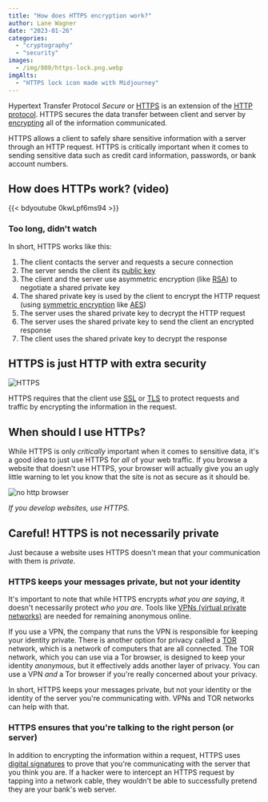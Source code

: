 ```yaml
---
title: "How does HTTPS encryption work?"
author: Lane Wagner
date: "2023-01-26"
categories: 
  - "cryptography"
  - "security"
images:
  - /img/800/https-lock.png.webp
imgAlts:
  - "HTTPS lock icon made with Midjourney"
---
```



Hypertext Transfer Protocol *Secure* or [HTTPS](https://developer.mozilla.org/en-US/docs/Glossary/https) is an extension of the [HTTP protocol](http://boot.dev/courses/learn-http). HTTPS secures the data transfer between client and server by [encrypting](https://developer.mozilla.org/en-US/docs/Glossary/Encryption) all of the information communicated.

HTTPS allows a client to safely share sensitive information with a server through an HTTP request. HTTPS is critically important when it comes to sending sensitive data such as credit card information, passwords, or bank account numbers.

## How does HTTPs work? (video)

{{< bdyoutube 0kwLpf6ms94 >}}

### Too long, didn't watch

In short, HTTPS works like this:

1. The client contacts the server and requests a secure connection
2. The server sends the client its [public key](https://en.wikipedia.org/wiki/Public-key_cryptography)
3. The client and the server use asymmetric encryption (like [RSA](https://en.wikipedia.org/wiki/RSA_(cryptosystem))) to negotiate a shared private key
4. The shared private key is used by the client to encrypt the HTTP request (using [symmetric encryption](https://en.wikipedia.org/wiki/Symmetric-key_algorithm) like [AES](https://blog.boot.dev/cryptography/aes-256-cipher/))
5. The server uses the shared private key to decrypt the HTTP request
6. The server uses the shared private key to send the client an encrypted response
7. The client uses the shared private key to decrypt the response

## HTTPS is just HTTP with extra security

![HTTPS](https://i.imgur.com/iOkQUdG.png)

HTTPS requires that the client use [SSL](https://developer.mozilla.org/en-US/docs/Glossary/SSL) or [TLS](https://developer.mozilla.org/en-US/docs/Glossary/TLS) to protect requests and traffic by encrypting the information in the request.

## When should I use HTTPs?

While HTTPS is only *critically* important when it comes to sensitive data, it's a good idea to just use HTTPS for *all* of your web traffic. If you browse a website that doesn't use HTTPS, your browser will actually give you an ugly little warning to let you know that the site is not as secure as it should be.

![no http browser](/img/800/no-https.png.webp)

*If you develop websites, use HTTPS.*

## Careful! HTTPS is not necessarily private

Just because a website uses HTTPS doesn't mean that your communication with them is *private*.

### HTTPS keeps your messages private, but not your identity

It's important to note that while HTTPS encrypts *what you are saying*, it doesn't necessarily protect *who you are*. Tools like [VPNs (virtual private networks)](https://nordvpn.com/what-is-a-vpn/) are needed for remaining anonymous online.

If you use a VPN, the company that runs the VPN is responsible for keeping your identity private. There is another option for privacy called a [TOR](https://www.torproject.org/) network, which is a network of computers that are all connected. The TOR network, which you can use via a Tor browser, is designed to keep your identity *anonymous*, but it effectively adds another layer of privacy. You can use a VPN *and* a Tor browser if you're really concerned about your privacy.

In short, HTTPS keeps your messages private, but not your identity or the identity of the server you're communicating with. VPNs and TOR networks can help with that.

### HTTPS ensures that you're talking to the right person (or server)

In addition to encrypting the information within a request, HTTPS uses [digital signatures](https://en.wikipedia.org/wiki/Digital_signature) to prove that you're communicating with the server that you think you are. If a hacker were to intercept an HTTPS request by tapping into a network cable, they wouldn't be able to successfully pretend they are your bank's web server.
